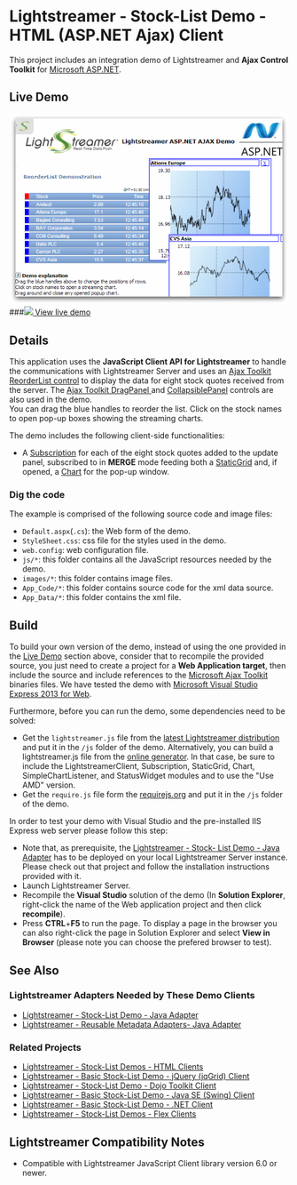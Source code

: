 # Lightstreamer - Stock-List Demo - HTML (ASP.NET Ajax) Client

<!-- START DESCRIPTION lightstreamer-example-stocklist-client-aspnetajax -->

This project includes an integration demo of Lightstreamer and <b>Ajax Control Toolkit</b> for [Microsoft ASP.NET](http://ajax.asp.net/).

## Live Demo

[![screenshot](screen_atlas_large.png)](http://demos.lightstreamer.com/AtlasDemo/)<br>
###[![](http://demos.lightstreamer.com/site/img/play.png) View live demo](http://demos.lightstreamer.com/AtlasDemo/)<br>

## Details

This application uses the <b>JavaScript Client API for Lightstreamer</b> to handle the communications with Lightstreamer Server and uses an [Ajax Toolkit ReorderList control](http://www.asp.net/ajaxlibrary/act_ReorderList.ashx) to display the data for eight stock quotes received from the server.
The [Ajax Toolkit DragPanel ](http://www.asp.net/ajaxlibrary/act_DragPanel.ashx) and [CollapsiblePanel](http://www.asp.net/ajaxlibrary/act_CollapsiblePanel.ashx) controls are also used in the demo.<br>
You can drag the blue handles to reorder the list. Click on the stock names to open pop-up boxes showing the streaming charts.<br>

The demo includes the following client-side functionalities:
* A [Subscription](http://www.lightstreamer.com/docs/client_javascript_uni_api/Subscription.html) for each of the eight stock quotes added to the update panel, subscribed to in <b>MERGE</b> mode feeding both a [StaticGrid](http://www.lightstreamer.com/docs/client_javascript_uni_api/StaticGrid.html) and, if opened, a [Chart](http://www.lightstreamer.com/docs/client_javascript_uni_api/Chart.html) for the pop-up window. 

### Dig the code

The example is comprised of the following source code and image files:
* `Default.aspx`(`.cs`): the Web form of the demo.
* `StyleSheet.css`: css file for the styles used in the demo.
* `web.config`: web configuration file.
* `js/*`: this folder contains all the JavaScript resources needed by the demo.
* `images/*`: this folder contains image files.
* `App_Code/*`: this folder contains source code for the xml data source.
* `App_Data/*`: this folder contains the xml file.

<!-- END DESCRIPTION lightstreamer-example-stocklist-client-aspnetajax -->

## Build

To build your own version of the demo, instead of using the one provided in the [Live Demo](https://github.com/Weswit/Lightstreamer-example-StockList-client-aspnetajax#live-demo) section above, consider that to recompile the provided source, you just need to create a project for a <b>Web Application target</b>, then include the source and include references to the [Microsoft Ajax Toolkit](http://ajaxcontroltoolkit.codeplex.com/releases/) binaries files.
We have tested the demo with [Microsoft Visual Studio Express 2013 for Web](http://www.microsoft.com/en-us/download/details.aspx?id=40747).

Furthermore, before you can run the demo, some dependencies need to be solved:
* Get the `lightstreamer.js` file from the [latest Lightstreamer distribution](http://www.lightstreamer.com/download) and put it in the `/js` folder of the demo. Alternatively, you can build a lightstreamer.js file from the [online generator](http://www.lightstreamer.com/docs/client_javascript_tools/generator.html). In that case, be sure to include the LightstreamerClient, Subscription, StaticGrid, Chart, SimpleChartListener, and StatusWidget modules and to use the "Use AMD" version.
* Get the `require.js` file form the [requirejs.org](http://requirejs.org/docs/download.html) and put it in the `/js` folder of the demo.

In order to test your demo with Visual Studio and the pre-installed IIS Express web server please follow this step:

* Note that, as prerequisite, the [Lightstreamer - Stock- List Demo - Java Adapter](https://github.com/Weswit/Lightstreamer-example-Stocklist-adapter-java) has to be deployed on your local Lightstreamer Server instance. Please check out that project and follow the installation instructions provided with it.
* Launch Lightstreamer Server.
* Recompile the <b>Visual Studio</b> solution of the demo (In <b>Solution Explorer</b>, right-click the name of the Web application project and then click <b>recompile</b>).
* Press <b>CTRL</b>+<b>F5</b> to run the page. To display a page in the browser you can also right-click the page in Solution Explorer and select <b>View in Browser</b> (please note you can choose the prefered browser to test).


## See Also

### Lightstreamer Adapters Needed by These Demo Clients

<!-- START RELATED_ENTRIES -->
* [Lightstreamer - Stock-List Demo - Java Adapter](https://github.com/Weswit/Lightstreamer-example-Stocklist-adapter-java)
* [Lightstreamer - Reusable Metadata Adapters- Java Adapter](https://github.com/Weswit/Lightstreamer-example-ReusableMetadata-adapter-java)

<!-- END RELATED_ENTRIES -->
### Related Projects

* [Lightstreamer - Stock-List Demos - HTML Clients](https://github.com/Weswit/Lightstreamer-example-Stocklist-client-javascript)
* [Lightstreamer - Basic Stock-List Demo - jQuery (jqGrid) Client](https://github.com/Weswit/Lightstreamer-example-StockList-client-jquery)
* [Lightstreamer - Stock-List Demo - Dojo Toolkit Client](https://github.com/Weswit/Lightstreamer-example-StockList-client-dojo)
* [Lightstreamer - Basic Stock-List Demo - Java SE (Swing) Client](https://github.com/Weswit/Lightstreamer-example-StockList-client-java)
* [Lightstreamer - Basic Stock-List Demo - .NET Client](https://github.com/Weswit/Lightstreamer-example-StockList-client-dotnet)
* [Lightstreamer - Stock-List Demos - Flex Clients](https://github.com/Weswit/Lightstreamer-example-StockList-client-flex)

## Lightstreamer Compatibility Notes

* Compatible with Lightstreamer JavaScript Client library version 6.0 or newer.
